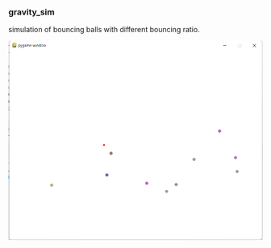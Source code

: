 ### gravity_sim
simulation of bouncing balls with different bouncing ratio.

![figure_gsim](gsim.png)
